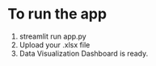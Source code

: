 # To run the app
1. streamlit run app.py
2. Upload your .xlsx file
3. Data Visualization Dashboard is ready.


